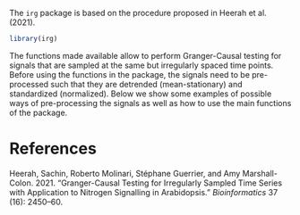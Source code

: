The `irg` package is based on the procedure proposed in Heerah et al.
(2021).

``` r
library(irg)
```

The functions made available allow to perform Granger-Causal testing for
signals that are sampled at the same but irregularly spaced time points.
Before using the functions in the package, the signals need to be
pre-processed such that they are detrended (mean-stationary) and
standardized (normalized). Below we show some examples of possible ways
of pre-processing the signals as well as how to use the main functions
of the package.

# References

Heerah, Sachin, Roberto Molinari, Stéphane Guerrier, and Amy
Marshall-Colon. 2021. “Granger-Causal Testing for Irregularly Sampled
Time Series with Application to Nitrogen Signalling in Arabidopsis.”
*Bioinformatics* 37 (16): 2450–60.
